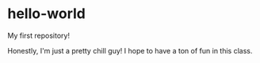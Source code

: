 # hello-world
My first repository!

Honestly, I'm just a pretty chill guy! I hope to have a ton of fun in this class.
